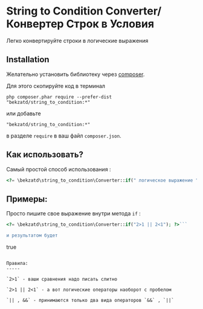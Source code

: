 String to Condition Converter/Конвертер Строк в Условия
=============================
Легко конвертируйте строки в логические выражения 

Installation
------------

Желательно установить библиотеку через [composer](http://getcomposer.org/download/).

Для этого скопируйте код в терминал

```
php composer.phar require --prefer-dist "bekzatd/string_to_condition:*"
```

или добавьте

```
"bekzatd/string_to_condition:*"
```

в разделе `require` в ваш файл `composer.json`.


Как использовать?
-----

Самый простой способ использования  :

```php
<?= \bekzatd\string_to_condition\Converter::if(" логическое выражение "); ?>
```

Примеры:
-----

Просто пишите свое выражение внутри метода `if`  :

```php
<?= \bekzatd\string_to_condition\Converter::if("2>1 || 2<1"); ?>```

и результатом будет 

```
true
```

Правила:
-----

`2>1` - ваши сравнения надо писать слитно

`2>1 || 2<1` - а вот логические операторы наоборот с пробелом

`|| , &&` - принимаются только два вида операторов `&&` , `||` 
